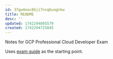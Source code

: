 ```yaml
---
id: 37gw4eac6bji7nsqbuagnkw
title: README
desc: ''
updated: 1742294805579
created: 1742294725845
---
```

Notes for GCP Professional Cloud Developer Exam

Uses [exam guide](https://cloud.google.com/learn/certification/guides/cloud-developer) as the starting point.